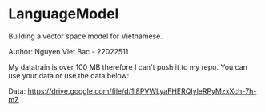 # LanguageModel

Building a vector space model for Vietnamese.

Author: Nguyen Viet Bac - 22022511

My datatrain is over 100 MB therefore I can't push it to my repo. You can use your data or use the data below:

Data: https://drive.google.com/file/d/1l8PVWLyaFHERQlyleRPyMzxXch-7h-mZ
